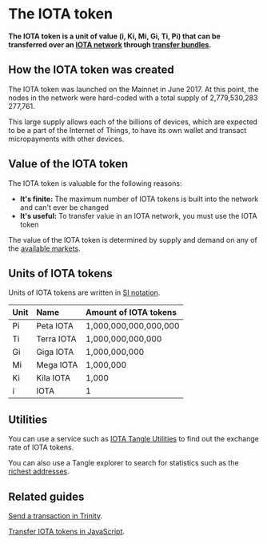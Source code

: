# The IOTA token

**The IOTA token is a unit of value (i, Ki, Mi, Gi, Ti, Pi) that can be transferred over an [IOTA network](../network/iota-networks.md) through [transfer bundles](../transactions/bundles.md).**

## How the IOTA token was created

The IOTA token was launched on the Mainnet in June 2017. At this point, the nodes in the network were hard-coded with a total supply of 2,779,530,283 277,761.

This large supply allows each of the billions of devices, which are expected to be a part of the Internet of Things, to have its own wallet and transact micropayments with other devices.

## Value of the IOTA token

The IOTA token is valuable for the following reasons:

- **It's finite:** The maximum number of IOTA tokens is built into the network and can't ever be changed
- **It's useful:** To transfer value in an IOTA network, you must use the IOTA token

The value of the IOTA token is determined by supply and demand on any of the [available markets](https://coinmarketcap.com/currencies/iota/#markets).

## Units of IOTA tokens

Units of IOTA tokens are written in [SI notation](https://en.wikipedia.org/wiki/Metric_prefix).

| **Unit** | **Name**       | **Amount of IOTA tokens**              |
| :---- | :---------- | :--------------------- |
| Pi   | Peta IOTA  | 1,000,000,000,000,000 |
| Ti   | Terra IOTA | 1,000,000,000,000     |
| Gi   | Giga IOTA  | 1,000,000,000         |
| Mi   | Mega IOTA  | 1,000,000             |
| Ki   | Kila IOTA  | 1,000                 |
| i    | IOTA       | 1                     |

## Utilities

You can use a service such as [IOTA Tangle Utilities](https://utils.iota.org/currency-conversion) to find out the exchange rate of IOTA tokens.

You can also use a Tangle explorer to search for statistics such as the [richest addresses](https://thetangle.org/statistics/richest-addresses).

## Related guides

[Send a transaction in Trinity](root://wallets/0.1/trinity/how-to-guides/send-a-transaction.md).

[Transfer IOTA tokens in JavaScript](root://client-libraries/0.1/how-to-guides/js/transfer-iota-tokens.md).